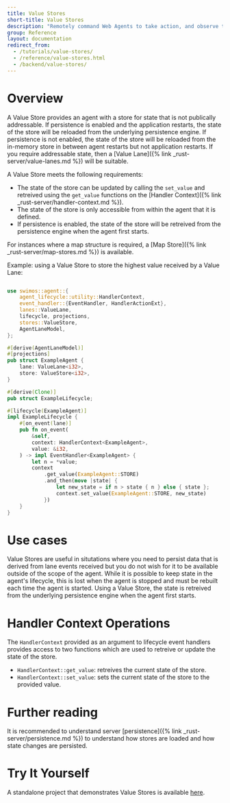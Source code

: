 ```yaml
---
title: Value Stores
short-title: Value Stores
description: "Remotely command Web Agents to take action, and observe the actions taken by others."
group: Reference
layout: documentation
redirect_from:
  - /tutorials/value-stores/
  - /reference/value-stores.html
  - /backend/value-stores/
---
```


# Overview

A Value Store provides an agent with a store for state that is not publically addressable. If persistence is enabled and the application restarts, the state of the store will be reloaded from the underlying persistence engine. If persistence is not enabled, the state of the store will be reloaded from the in-memory store in between agent restarts but not application restarts. If you require addressable state, then a [Value Lane]({% link _rust-server/value-lanes.md %}) will be suitable.

A Value Store meets the following requirements:

- The state of the store can be updated by calling the `set_value` and retreived using the `get_value` functions on the [Handler Context]({% link _rust-server/handler-context.md %}).
- The state of the store is only accessible from within the agent that it is defined.
- If persistence is enabled, the state of the store will be retreived from the persistence engine when the agent first starts.

For instances where a map structure is required, a [Map Store]({% link _rust-server/map-stores.md %}) is available.

Example: using a Value Store to store the highest value received by a Value Lane:

```rust

use swimos::agent::{
    agent_lifecycle::utility::HandlerContext,
    event_handler::{EventHandler, HandlerActionExt},
    lanes::ValueLane,
    lifecycle, projections,
    stores::ValueStore,
    AgentLaneModel,
};

#[derive(AgentLaneModel)]
#[projections]
pub struct ExampleAgent {
    lane: ValueLane<i32>,
    store: ValueStore<i32>,
}

#[derive(Clone)]
pub struct ExampleLifecycle;

#[lifecycle(ExampleAgent)]
impl ExampleLifecycle {
    #[on_event(lane)]
    pub fn on_event(
        &self,
        context: HandlerContext<ExampleAgent>,
        value: &i32,
    ) -> impl EventHandler<ExampleAgent> {
        let n = *value;
        context
            .get_value(ExampleAgent::STORE)
            .and_then(move |state| {
                let new_state = if n > state { n } else { state };
                context.set_value(ExampleAgent::STORE, new_state)
            })
    }
}
```

# Use cases

Value Stores are useful in situtations where you need to persist data that is derived from lane events received but you do not wish for it to be available outside of the scope of the agent. While it is possible to keep state in the agent's lifecycle, this is lost when the agent is stopped and must be rebuilt each time the agent is started. Using a Value Store, the state is retreived from the underlying persistence engine when the agent first starts.

# Handler Context Operations

The `HandlerContext` provided as an argument to lifecycle event handlers provides access to two functions which are used to retreive or update the state of the store.

- `HandlerContext::get_value`: retreives the current state of the store.
- `HandlerContext::set_value`: sets the current state of the store to the provided value.

# Further reading

It is recommended to understand server [persistence]({% link _rust-server/persistence.md %}) to understand how stores are loaded and how state changes are persisted.

# Try It Yourself

A standalone project that demonstrates Value Stores is available [here](https://github.com/swimos/swim-rust/tree/main/example_apps/value_store).
